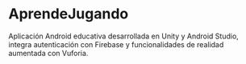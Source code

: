 # AprendeJugando
Aplicación Android educativa desarrollada en Unity y Android Studio, integra autenticación con Firebase y funcionalidades de realidad aumentada con Vuforia.
